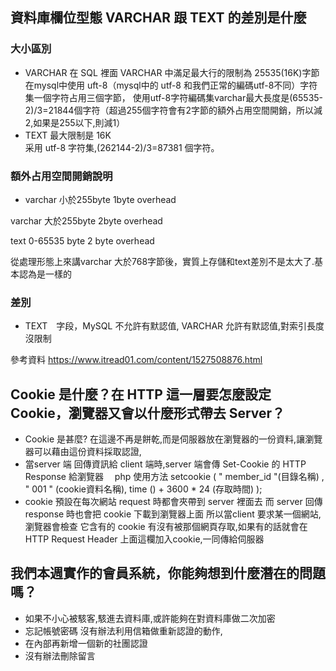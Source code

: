 ## 資料庫欄位型態 VARCHAR 跟 TEXT 的差別是什麼


### 大小區別
* VARCHAR
在 SQL 裡面 VARCHAR 中滿足最大行的限制為 25535(16K)字節
在mysql中使用 uft-8（mysql中的 utf-8 和我們正常的編碼utf-8不同）字符集一個字符占用三個字節，
使用utf-8字符編碼集varchar最大長度是(65535-2)/3=21844個字符（超過255個字符會有2字節的額外占用空間開銷，所以減2,如果是255以下,則減1）
* TEXT 最大限制是 16K  
采用 utf-8 字符集,(262144-2)/3=87381 個字符。
### 額外占用空間開銷說明
* varchar 小於255byte 1byte overhead

varchar 大於255byte 2byte overhead

text 0-65535 byte 2 byte overhead

從處理形態上來講varchar 大於768字節後，實質上存儲和text差別不是太大了.基本認為是一樣的

### 差別 
* TEXT　字段，MySQL 不允許有默認值, VARCHAR 允許有默認值,對索引長度沒限制


參考資料 https://www.itread01.com/content/1527508876.html
## Cookie 是什麼？在 HTTP 這一層要怎麼設定 Cookie，瀏覽器又會以什麼形式帶去 Server？
* Cookie 是甚麼? 在這邊不再是餅乾,而是伺服器放在瀏覽器的一份資料,讓瀏覽器可以藉由這份資料採取認證,
* 當server 端 回傳資訊給 client 端時,server 端會傳  Set-Cookie 的 HTTP Response  給瀏覽器
　php 使用方法
 setcookie ( " member_id "(目錄名稱) , " 001 " (cookie資料名稱), time () + 3600 * 24 (存取時間) );
* cookie 預設在每次網站 request 時都會夾帶到 server 裡面去 而 server 回傳 response 時也會把 cookie 下載到瀏覽器上面
所以當client 要求某一個網站,瀏覽器會檢查 它含有的 cookie 有沒有被那個網頁存取,如果有的話就會在 HTTP Request Header 上面這欄加入cookie,一同傳給伺服器 


## 我們本週實作的會員系統，你能夠想到什麼潛在的問題嗎？
* 如果不小心被駭客,駭進去資料庫,或許能夠在對資料庫做二次加密
* 忘記帳號密碼 沒有辦法利用信箱做重新認證的動作,
* 在內部再新增一個新的社團認證
* 沒有辦法刪除留言
 











